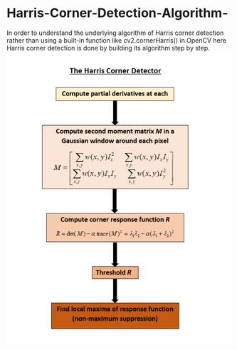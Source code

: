 # Harris-Corner-Detection-Algorithm-
In order to understand the underlying algorithm of Harris corner detection rather than using a built-in function like cv2.cornerHarris() in OpenCV here Harris corner detection is done by building its algorithm step by step.  
![ ](https://github.com/RathnamVR/Harris-Corner-Detection-Algorithm-/blob/main/harris.PNG)
